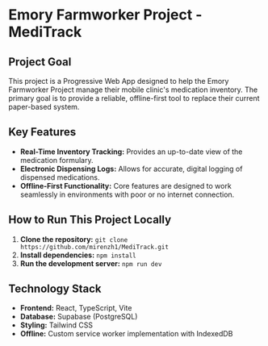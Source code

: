 # Emory Farmworker Project - MediTrack

## Project Goal
This project is a Progressive Web App designed to help the Emory Farmworker Project manage their mobile clinic's medication inventory. The primary goal is to provide a reliable, offline-first tool to replace their current paper-based system.

## Key Features
* **Real-Time Inventory Tracking:** Provides an up-to-date view of the medication formulary.
* **Electronic Dispensing Logs:** Allows for accurate, digital logging of dispensed medications.
* **Offline-First Functionality:** Core features are designed to work seamlessly in environments with poor or no internet connection.

## How to Run This Project Locally
1.  **Clone the repository:** `git clone https://github.com/mirenzh1/MediTrack.git`
2.  **Install dependencies:** `npm install`
3.  **Run the development server:** `npm run dev`

## Technology Stack
* **Frontend:** React, TypeScript, Vite
* **Database:** Supabase (PostgreSQL)
* **Styling:** Tailwind CSS
* **Offline:** Custom service worker implementation with IndexedDB
